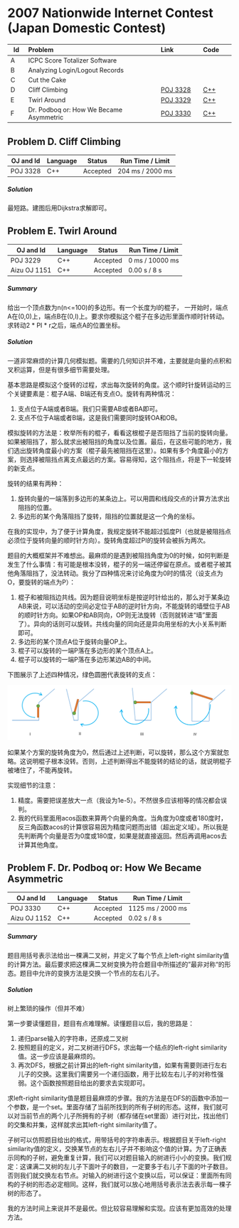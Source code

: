 # 2007 Nationwide Internet Contest (Japan Domestic Contest) 

<table>
<thead>
<th width='40px' align='center'>Id</th>
<th width='500px' align='left'>Problem</th>
<th width='130px' align='left'>Link</th>
<th width='80px' align='left'>Code</th>
</thead>
<tbody>
<tr><td>A</td>   <td>ICPC Score Totalizer Software</td>   <td></td>   <td></td>   </tr>
<tr><td>B</td>   <td>Analyzing Login/Logout Records</td>   <td></td>   <td></td>   </tr>
<tr><td>C</td>   <td>Cut the Cake</td>   <td></td>   <td></td>   </tr>
<tr><td>D</td>   <td>Cliff Climbing</td>   <td><a href='http://poj.org/problem?id=3329'>POJ 3328</a></td>   <td><a href='poj3328.cpp'>C++</a></td>   </tr>
<tr><td>E</td>   <td>Twirl Around</td>   <td><a href='http://poj.org/problem?id=3329'>POJ 3329</a></td>   <td><a href='poj3329.cpp'>C++</a></td>   </tr>
<tr><td>F</td>   <td>Dr. Podboq or: How We Became Asymmetric</td>   <td><a href='http://poj.org/problem?id=3330'>POJ 3330</a></td>   <td><a href='poj3330.cp'>C++</a></td>   </tr>
</tbody>
</table>


## Problem D. Cliff Climbing

OJ and Id							| Language	| Status        | Run Time / Limit            |
-----------------------				| --------	| ------------- | -------------               |
POJ 3328							| C++		| Accepted		| 204 ms / 2000 ms	          |


##### Solution
最短路。建图后用Dijkstra求解即可。





## Problem E. Twirl Around

OJ and Id							| Language	| Status        | Run Time / Limit            |
-----------------------				| --------	| ------------- | -------------               |
POJ 3229							| C++		| Accepted		| 0 ms / 10000 ms	          |
Aizu OJ 1151						| C++		| Accepted		| 0.00 s / 8 s           	  |

##### Summary
给出一个顶点数为n(n<=100)的多边形。有一个长度为l的棍子， 一开始时，端点A在(0,0)上，端点B在(0,l)上。要求你模拟这个棍子在多边形里面作顺时针转动。求转动2 \* PI * r之后，端点A的位置坐标。

##### Solution
一道非常麻烦的计算几何模拟题。需要的几何知识并不难，主要就是向量的点积和叉积运算，但是有很多细节需要处理。

基本思路是模拟这个旋转的过程，求出每次旋转的角度。这个顺时针旋转运动的三个关键要素是：棍子A端、B端还有支点O。旋转有两种情况：

1. 支点位于A端或者B端。我们只需要AB或者BA即可。
2. 支点不位于A端或者B端，这是我们需要同时旋转OA和OB。

模拟旋转的方法是：枚举所有的棍子，看看这根棍子是否阻挡了当前的旋转向量。如果被阻挡了，那么就求出被阻挡的角度以及位置。最后，在这些可能的地方，我们选出旋转角度最小的方案（棍子最先被阻挡在这里）。如果有多个角度最小的方案，则选择被阻挡点离支点最远的方案。容易得知，这个阻挡点，将是下一轮旋转的新支点。

旋转的结果有两种：

1. 旋转向量的一端落到多边形的某条边上。可以用圆和线段交点的计算方法求出阻挡的位置。
2. 多边形的某个角落阻挡了旋转，阻挡的位置就是这一个角的坐标。

在我的实现中，为了便于计算角度，我规定旋转不能超过弧度PI（也就是被阻挡点必须位于旋转向量的顺时针方向）。旋转角度超过PI的旋转会被拆为两次。

题目的大概框架并不难想出。最麻烦的是遇到被阻挡角度为0的时候，如何判断是发生了什么事情：有可能是根本没转，棍子的另一端还停留在原点。或者棍子被其他角落阻挡了，没法转动。我分了四种情况来讨论角度为0时的情况（设支点为O，要旋转的端点为P）：

1. 棍子和被阻挡边共线。因为题目说明坐标是按逆时针给出的，那么对于某条边AB来说，可以活动的空间必定位于AB的逆时针方向，不能旋转的墙壁位于AB的顺时针方向。如果OP和AB同向，OP则无法旋转（否则就转进“墙”里面了）。异向的话则可以旋转。共线向量的同向还是异向用坐标的大小关系判断即可。
2. 多边形的某个顶点A位于旋转向量OP上。
3. 棍子可以旋转的一端P落在多边形的某个顶点A上。
4. 棍子可以旋转的一端P落在多边形某边AB的中间。

下图展示了上述四种情况，绿色圆圈代表旋转的支点：

![POJ 3229 Image 1](img/poj3229.png "POJ 3229 Image 1")

如果某个方案的旋转角度为0，然后通过上述判断，可以旋转，那么这个方案就忽略。这说明棍子根本没转。否则，上述判断得出不能旋转的结论的话，就说明棍子被堵住了，不能再旋转。

实现细节的注意：

1. 精度。需要把误差放大一点（我设为1e-5）。不然很多应该相等的情况都会误判。
2. 我的代码里面用acos函数来算两个向量的角度。当角度为0度或者180度时，反三角函数acos的计算很容易因为精度问题而出错（超出定义域）。所以我是先判断两个向量是否为0度或180度，如果是就直接返回。然后再调用acos去计算其他角度。










## Problem F. Dr. Podboq or: How We Became Asymmetric

OJ and Id							| Language	| Status        | Run Time / Limit            |
-----------------------				| --------	| ------------- | -------------               |
POJ 3330							| C++		| Accepted		| 1125 ms / 2000 ms           |
Aizu OJ 1152						| C++		| Accepted		| 0.02 s / 8 s           	  |

##### Summary
题目用括号表示法给出一棵满二叉树，并定义了每个节点上left-right similarity值的计算方法。最后要求把这棵满二叉树变换为符合题目中所描述的”最非对称“的形态。题目中允许的变换方法是交换一个节点的左右儿子。

##### Solution
树上繁琐的操作（但并不难）

第一步要读懂题目，题目有点难理解。读懂题目以后，我的思路是：

1. 递归parse输入的字符串，还原成二叉树
2. 按照题目的定义，对二叉树进行DFS，求出每一个结点的left-right similarity值。这一步应该是最麻烦的。
3. 再次DFS，根据之前计算出的left-right similarity值，如果有需要则进行左右儿子的交换。这里我们需要另一个递归函数，用于比较左右儿子的对称性强弱。这个函数按照题目给出的要求去实现即可。


求left-right similarity值是题目最麻烦的步骤。我的方法是在DFS的函数中添加一个参数，是一个set。里面存储了当前所找到的所有子树的形态。这样，我们就可以对当前节点的两个儿子所拥有的子树（都存储在set里面）进行对比，找出他们的交集和并集，这样就求出其left-right similarity值了。

子树可以仿照题目给出的格式，用带括号的字符串表示。根据题目关于left-right similarity值的定义，交换某节点的左右儿子并不影响这个值的计算。为了正确表示同构的子树，避免重复计算，我们可以对题目输入的树进行小小的变换。我们规定：这课满二叉树的左儿子下面叶子的数目，一定要多于右儿子下面的叶子数目。否则我们就交换左右节点。对输入的树进行这个变换以后，可以保证：里面所有同构的子树的形态必定相同。这样，我们就可以放心地用括号表示法去表示每一棵子树的形态了。

我的方法时间上来说并不是最优。但比较容易理解和实现。应该有更加高效的处理方法。